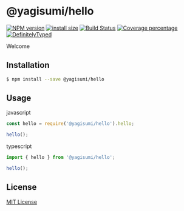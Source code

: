 # @yagisumi/hello

[![NPM version][npm-image]][npm-url] [![install size][packagephobia-image]][packagephobia-url] [![Build Status][travis-image]][travis-url] [![Coverage percentage][coveralls-image]][coveralls-url] [![DefinitelyTyped][dts-image]][dts-url]

Welcome

## Installation

```sh
$ npm install --save @yagisumi/hello
```

## Usage

javascript
```js
const hello = require('@yagisumi/hello').hello;

hello();
```

typescript
```ts
import { hello } from '@yagisumi/hello';

hello();
```

## License

[MIT License](https://opensource.org/licenses/MIT)

[npm-image]: https://img.shields.io/npm/v/@yagisumi/hello.svg?style=flat-square
[npm-url]: https://npmjs.org/package/@yagisumi/hello
[packagephobia-image]: https://flat.badgen.net/packagephobia/install/@yagisumi/hello
[packagephobia-url]: https://packagephobia.now.sh/result?p=@yagisumi/hello
[travis-image]: https://img.shields.io/travis/yagisumi/node-hello.svg?style=flat-square
[travis-url]: https://travis-ci.org/yagisumi/node-hello
[coveralls-image]: https://img.shields.io/coveralls/yagisumi/node-hello/badge.svg?style=flat-square
[coveralls-url]: https://coveralls.io/r/yagisumi/node-hello
[dts-image]: https://img.shields.io/badge/DefinitelyTyped-.d.ts-blue.svg?style=flat-square
[dts-url]: http://definitelytyped.org
